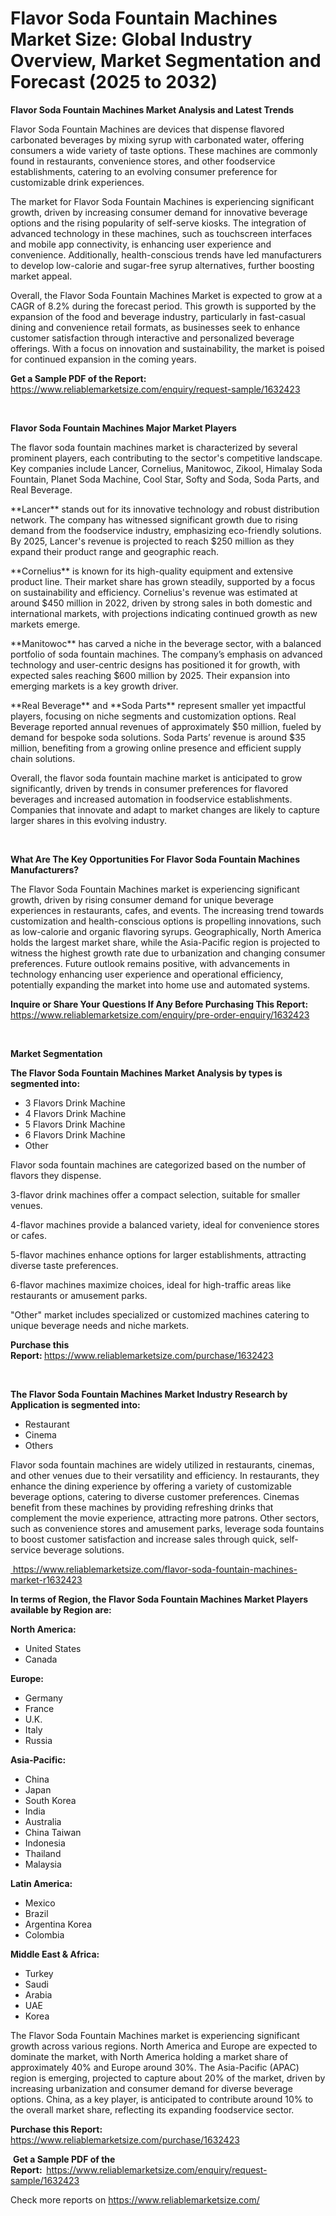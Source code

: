 <p><h1>Flavor Soda Fountain Machines Market Size: Global Industry Overview, Market Segmentation and Forecast (2025 to 2032)</h1></p><p><strong>Flavor Soda Fountain Machines Market Analysis and Latest Trends</strong></p>
<p><p>Flavor Soda Fountain Machines are devices that dispense flavored carbonated beverages by mixing syrup with carbonated water, offering consumers a wide variety of taste options. These machines are commonly found in restaurants, convenience stores, and other foodservice establishments, catering to an evolving consumer preference for customizable drink experiences.</p><p>The market for Flavor Soda Fountain Machines is experiencing significant growth, driven by increasing consumer demand for innovative beverage options and the rising popularity of self-serve kiosks. The integration of advanced technology in these machines, such as touchscreen interfaces and mobile app connectivity, is enhancing user experience and convenience. Additionally, health-conscious trends have led manufacturers to develop low-calorie and sugar-free syrup alternatives, further boosting market appeal.</p><p>Overall, the Flavor Soda Fountain Machines Market is expected to grow at a CAGR of 8.2% during the forecast period. This growth is supported by the expansion of the food and beverage industry, particularly in fast-casual dining and convenience retail formats, as businesses seek to enhance customer satisfaction through interactive and personalized beverage offerings. With a focus on innovation and sustainability, the market is poised for continued expansion in the coming years.</p></p>
<p><strong>Get a Sample PDF of the Report:&nbsp;</strong> <a href="https://www.reliablemarketsize.com/enquiry/request-sample/1632423?utm_campaign=3076&utm_medium=2&utm_source=Github&utm_content=ia&utm_term=29032025&utm_id=flavor-soda-fountain-machines">https://www.reliablemarketsize.com/enquiry/request-sample/1632423</a></p>
<p>&nbsp;</p>
<p><strong>Flavor Soda Fountain Machines Major Market Players</strong></p>
<p><p>The flavor soda fountain machines market is characterized by several prominent players, each contributing to the sector's competitive landscape. Key companies include Lancer, Cornelius, Manitowoc, Zikool, Himalay Soda Fountain, Planet Soda Machine, Cool Star, Softy and Soda, Soda Parts, and Real Beverage.</p><p>**Lancer** stands out for its innovative technology and robust distribution network. The company has witnessed significant growth due to rising demand from the foodservice industry, emphasizing eco-friendly solutions. By 2025, Lancer's revenue is projected to reach $250 million as they expand their product range and geographic reach.</p><p>**Cornelius** is known for its high-quality equipment and extensive product line. Their market share has grown steadily, supported by a focus on sustainability and efficiency. Cornelius's revenue was estimated at around $450 million in 2022, driven by strong sales in both domestic and international markets, with projections indicating continued growth as new markets emerge.</p><p>**Manitowoc** has carved a niche in the beverage sector, with a balanced portfolio of soda fountain machines. The company’s emphasis on advanced technology and user-centric designs has positioned it for growth, with expected sales reaching $600 million by 2025. Their expansion into emerging markets is a key growth driver.</p><p>**Real Beverage** and **Soda Parts** represent smaller yet impactful players, focusing on niche segments and customization options. Real Beverage reported annual revenues of approximately $50 million, fueled by demand for bespoke soda solutions. Soda Parts’ revenue is around $35 million, benefiting from a growing online presence and efficient supply chain solutions.</p><p>Overall, the flavor soda fountain machine market is anticipated to grow significantly, driven by trends in consumer preferences for flavored beverages and increased automation in foodservice establishments. Companies that innovate and adapt to market changes are likely to capture larger shares in this evolving industry.</p></p>
<p>&nbsp;</p>
<p><strong>What Are The Key Opportunities For Flavor Soda Fountain Machines Manufacturers?</strong></p>
<p><p>The Flavor Soda Fountain Machines market is experiencing significant growth, driven by rising consumer demand for unique beverage experiences in restaurants, cafes, and events. The increasing trend towards customization and health-conscious options is propelling innovations, such as low-calorie and organic flavoring syrups. Geographically, North America holds the largest market share, while the Asia-Pacific region is projected to witness the highest growth rate due to urbanization and changing consumer preferences. Future outlook remains positive, with advancements in technology enhancing user experience and operational efficiency, potentially expanding the market into home use and automated systems.</p></p>
<p><strong>Inquire or Share Your Questions If Any Before Purchasing This Report:</strong> <a href="https://www.reliablemarketsize.com/enquiry/pre-order-enquiry/1632423?utm_campaign=3076&utm_medium=2&utm_source=Github&utm_content=ia&utm_term=29032025&utm_id=flavor-soda-fountain-machines">https://www.reliablemarketsize.com/enquiry/pre-order-enquiry/1632423</a></p>
<p>&nbsp;</p>
<p><strong>Market Segmentation</strong></p>
<p><strong>The Flavor Soda Fountain Machines Market Analysis by types is segmented into:</strong></p>
<p><ul><li>3 Flavors Drink Machine</li><li>4 Flavors Drink Machine</li><li>5 Flavors Drink Machine</li><li>6 Flavors Drink Machine</li><li>Other</li></ul></p>
<p><p>Flavor soda fountain machines are categorized based on the number of flavors they dispense. </p><p>3-flavor drink machines offer a compact selection, suitable for smaller venues. </p><p>4-flavor machines provide a balanced variety, ideal for convenience stores or cafes. </p><p>5-flavor machines enhance options for larger establishments, attracting diverse taste preferences. </p><p>6-flavor machines maximize choices, ideal for high-traffic areas like restaurants or amusement parks. </p><p>"Other" market includes specialized or customized machines catering to unique beverage needs and niche markets.</p></p>
<p><strong>Purchase this Report:&nbsp;</strong><a href="https://www.reliablemarketsize.com/purchase/1632423?utm_campaign=3076&utm_medium=2&utm_source=Github&utm_content=ia&utm_term=29032025&utm_id=flavor-soda-fountain-machines">https://www.reliablemarketsize.com/purchase/1632423</a></p>
<p>&nbsp;</p>
<p><strong>The Flavor Soda Fountain Machines Market Industry Research by Application is segmented into:</strong></p>
<p><ul><li>Restaurant</li><li>Cinema</li><li>Others</li></ul></p>
<p><p>Flavor soda fountain machines are widely utilized in restaurants, cinemas, and other venues due to their versatility and efficiency. In restaurants, they enhance the dining experience by offering a variety of customizable beverage options, catering to diverse customer preferences. Cinemas benefit from these machines by providing refreshing drinks that complement the movie experience, attracting more patrons. Other sectors, such as convenience stores and amusement parks, leverage soda fountains to boost customer satisfaction and increase sales through quick, self-service beverage solutions.</p></p>
<p><a href="https://www.reliablemarketsize.com/flavor-soda-fountain-machines-market-r1632423?utm_campaign=3076&utm_medium=2&utm_source=Github&utm_content=ia&utm_term=29032025&utm_id=flavor-soda-fountain-machines">&nbsp;https://www.reliablemarketsize.com/flavor-soda-fountain-machines-market-r1632423</a></p>
<p><strong>In terms of Region, the Flavor Soda Fountain Machines Market Players available by Region are:</strong></p>
<p>
    <p> <strong> North America: </strong>
        <ul>
            <li>United States</li>
            <li>Canada</li>
        </ul>
        </p> 
    <p> <strong> Europe: </strong>
        <ul>
            <li>Germany</li>
            <li>France</li>
            <li>U.K.</li>
            <li>Italy</li>
            <li>Russia</li>
        </ul>
        </p> 
    <p> <strong> Asia-Pacific: </strong>
        <ul>
            <li>China</li>
            <li>Japan</li>
            <li>South Korea</li>
            <li>India</li>
            <li>Australia</li>
            <li>China Taiwan</li>
            <li>Indonesia</li>
            <li>Thailand</li>
            <li>Malaysia</li>
        </ul>
        </p> 
    <p> <strong> Latin America: </strong>
        <ul>
            <li>Mexico</li>
            <li>Brazil</li>
            <li>Argentina Korea</li>
            <li>Colombia</li>
        </ul>
        </p> 
    <p> <strong> Middle East & Africa: </strong>
        <ul>
            <li>Turkey</li>
            <li>Saudi</li>
            <li>Arabia</li>
            <li>UAE</li>
            <li>Korea</li>
        </ul>
    </p>
    </p>
<p><p>The Flavor Soda Fountain Machines market is experiencing significant growth across various regions. North America and Europe are expected to dominate the market, with North America holding a market share of approximately 40% and Europe around 30%. The Asia-Pacific (APAC) region is emerging, projected to capture about 20% of the market, driven by increasing urbanization and consumer demand for diverse beverage options. China, as a key player, is anticipated to contribute around 10% to the overall market share, reflecting its expanding foodservice sector.</p></p>
<p><strong>Purchase this Report: </strong><a href="https://www.reliablemarketsize.com/purchase/1632423?utm_campaign=3076&utm_medium=2&utm_source=Github&utm_content=ia&utm_term=29032025&utm_id=flavor-soda-fountain-machines">https://www.reliablemarketsize.com/purchase/1632423</a></p>
<p>&nbsp;<strong>Get a Sample PDF of the Report:&nbsp;&nbsp;</strong><a href="https://www.reliablemarketsize.com/enquiry/request-sample/1632423?utm_campaign=3076&utm_medium=2&utm_source=Github&utm_content=ia&utm_term=29032025&utm_id=flavor-soda-fountain-machines">https://www.reliablemarketsize.com/enquiry/request-sample/1632423</a></p>
<p><strong></strong></p>
<p>Check more reports on <a href="https://www.reliablemarketsize.com/?utm_campaign=3076&utm_medium=2&utm_source=Github&utm_content=ia&utm_term=29032025&utm_id=flavor-soda-fountain-machines">https://www.reliablemarketsize.com/</a></p>